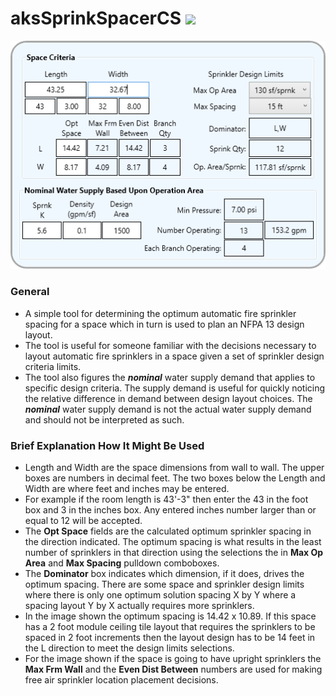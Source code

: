 
# aksSprinkSpacerCS     ![](aksSprinkSpacerCS/Images/SprnkSpacer.ico)

![The Interface](aksSprinkSpacerCS/Images/SprinkSpacer_01.PNG)

### General

- A simple tool for determining the optimum automatic fire sprinkler spacing for a space which in turn is used to plan an NFPA 13 design layout.
- The tool is useful for someone familiar with the decisions necessary to layout automatic fire sprinklers in a space given a set of sprinkler design criteria limits.
- The tool also figures the ***nominal*** water supply demand that applies to specific design criteria. The supply demand is useful for quickly noticing the relative difference in demand between design layout choices. The ***nominal*** water supply demand is not the actual water supply demand and should not be interpreted as such.

### Brief Explanation How It Might Be Used

- Length and Width are the space dimensions from wall to wall. The upper boxes are numbers in decimal feet. The two boxes below the Length and Width are where feet and inches may be entered.
 - For example if the room length is 43'-3" then enter the 43 in the foot box and 3 in the inches box. Any entered inches number larger than or equal to 12 will be accepted.
- The **Opt Space** fields are the calculated optimum sprinkler spacing in the direction indicated. The optimum spacing is what results in the least number of sprinklers in that direction using the selections the in **Max Op Area** and **Max Spacing** pulldown comboboxes.
- The **Dominator** box indicates which dimension, if it does, drives the optimum spacing. There are some space and sprinkler design limits where there is only one optimum solution spacing X by Y where a spacing layout Y by X actually requires more sprinklers.
- In the image shown the optimum spacing is 14.42 x 10.89. If this space has a 2 foot module ceiling tile layout that requires the sprinklers to be spaced in 2 foot increments then the layout design has to be 14 feet in the L direction to meet the design limits selections.
- For the image shown if the space is going to have upright sprinklers the **Max Frm Wall** and the **Even Dist Between** numbers are used for making free air sprinkler location placement decisions.
